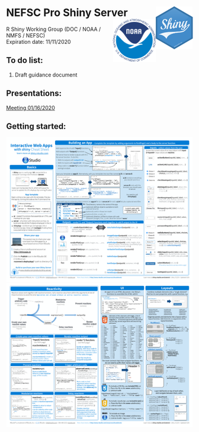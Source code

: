 # NEFSC Pro Shiny Server<img src="images/shiny.png" align="right" height="116" /><img src="images/noaa.png" align="right" height="116" />
R Shiny Working Group (DOC / NOAA / NMFS / NEFSC)\
Expiration date: 11/11/2020

## To do list:
1. Draft guidance document

## Presentations:
[Meeting 01/16/2020](https://github.com/PSB-Turtle/NEFSC-Pro-Shiny-Server/blob/master/presentations/NEFSC_Pro_Shiny_Server_Presentation.pdf)

## Getting started:
![](images/shiny-cheatsheet-1.png)
![](images/shiny-cheatsheet-2.png)
